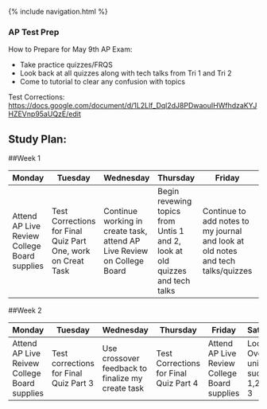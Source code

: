 {% include navigation.html %}
### AP Test Prep

How to Prepare for May 9th AP Exam: 
- Take practice quizzes/FRQS
- Look back at all quizzes along with tech talks from Tri 1 and Tri 2
- Come to tutorial to clear any confusion with topics 

Test Corrections: https://docs.google.com/document/d/1L2Llf_Dql2dJ8PDwaouIHWfhdzaKYJHZEVnp95aUQzE/edit


## Study Plan:

##Week 1

| Monday | Tuesday | Wednesday | Thursday | Friday | Saturday | Sunday |
| -------- | -------- | ------------ | --------- | ------ | --------- | ------- |
| Attend AP Live Review College Board supplies | Test Corrections for Final Quiz Part One, work on Creat Task | Continue working in create task, attend AP Live Review on College Board | Begin revewing topics from Untis 1 and 2, look at old quizzes and tech talks | Continue to add notes to my journal and look at old notes and tech talks/quizzes | Finish working on Create Task | Finalize create task and send to Mr.M |

##Week 2 

| Monday | Tuesday | Wednesday | Thursday | Friday | Saturday | Sunday |
| -------- | -------- | ------------ | --------- | ------ | --------- | ------- |
| Attend AP Live Reivew College Board supplies | Test corrections for Final Quiz Part 3 | Use crossover feedback to finalize my create task | Test Corrections for Final Quiz Part 4 | Attend AP Live Review College Board supplies | Look Over old units such as 1,2 and 3 | Continue to look at tech talks, journal notes, and quizzes on collegeboard|
